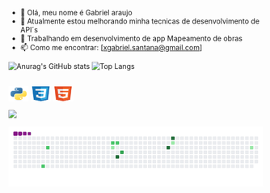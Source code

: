 - 👋 Olá, meu nome é Gabriel araujo
- 🌱 Atualmente estou melhorando minha tecnicas de desenvolvimento de API´s
- 💼 Trabalhando em desenvolvimento de app Mapeamento de obras
- 📫  Como me encontrar: [xgabriel.santana@gmail.com]
  
 ![Anurag's GitHub stats](https://github-readme-stats.vercel.app/api?username=GabrielAFds&show_icons=true&theme=radical)
 ![Top Langs](https://github-readme-stats.vercel.app/api/top-langs/?username=GabrielAFds&hide_progress=true)
<div style="display: inline_block"><br>
  <img align="center" alt="Gabriel-Python" height="30" width="40" src="https://raw.githubusercontent.com/devicons/devicon/master/icons/python/python-original.svg">
  <img align="center" alt="Gabriel-CSS" height="30" width="40" src="https://raw.githubusercontent.com/devicons/devicon/master/icons/css3/css3-original.svg">
  <img align="center" alt="Gabriel-HTML" height="30" width="40" src="https://raw.githubusercontent.com/devicons/devicon/master/icons/html5/html5-original.svg">
</div>
<br>
<div>
  <a href="https://www.linkedin.com/in/gabriel-araujo---/" target="_blank"><img src="https://img.shields.io/badge/LinkedIn-0077B5?style=for-the-badge&logo=linkedin&logoColor=white" target="_blank"></a>
</div>

![snake gif](https://github.com/GabrielAFds/GabrielAFds/blob/output/github-contribution-grid-snake.gif)
